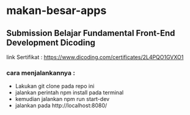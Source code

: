 # makan-besar-apps
## Submission Belajar Fundamental Front-End Development Dicoding
link Sertifikat : https://www.dicoding.com/certificates/2L4PQO1GVXO1

### cara menjalankannya :
* Lakukan git clone pada repo ini
* jalankan perintah npm install pada terminal
* kemudian jalankan npm run start-dev
* jalankan pada http://localhost:8080/